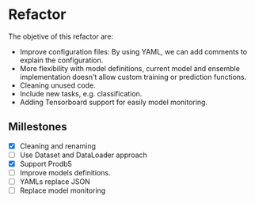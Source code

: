 Refactor
========

The objetive of this refactor are:
* Improve configuration files: By using YAML, we can add comments to explain the configuration.
* More flexibility with model definitions, current model and ensemble implementation doesn't allow custom training or prediction functions.
* Cleaning unused code.
* Include new tasks, e.g. classification.
* Adding Tensorboard support for easily model monitoring.

## Millestones

- [x] Cleaning and renaming
- [ ] Use Dataset and DataLoader approach
- [x] Support Prodb5
- [ ] Improve models definitions.
- [ ] YAMLs replace JSON
- [ ] Replace model monitoring
